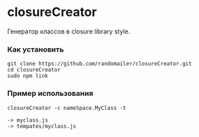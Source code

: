 closureCreator
==============

Генератор классов в closure library style.

### Как установить

    git clone https://github.com/randomailer/closureCreator.git
    cd closureCreator
    sudo npm link


### Пример использования

    closureCreator -c nameSpace.MyClass -t

    -> myclass.js
    -> tempates/myclass.js
